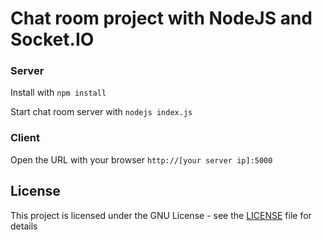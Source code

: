 # Chat room project with NodeJS and Socket.IO

### Server 
Install with ```npm install```  

Start chat room server with ```nodejs index.js```

### Client
Open the URL with your browser ```http://[your server ip]:5000```


## License
This project is licensed under the GNU License - see the [LICENSE](LICENSE) file for details
